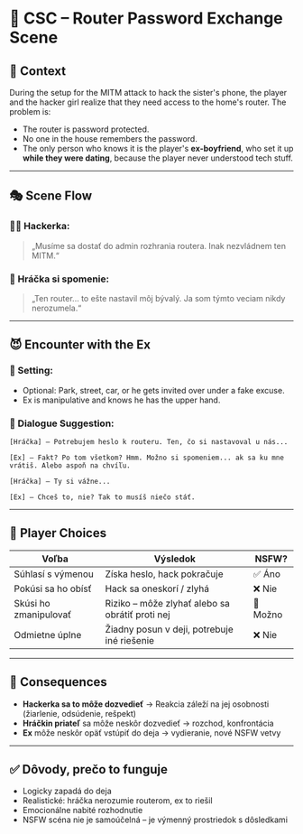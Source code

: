 
# 🔐 CSC – Router Password Exchange Scene

## 🧩 Context
During the setup for the MITM attack to hack the sister's phone, the player and the hacker girl realize that they need access to the home's router. The problem is:

- The router is password protected.
- No one in the house remembers the password.
- The only person who knows it is the player's **ex-boyfriend**, who set it up **while they were dating**, because the player never understood tech stuff.

---

## 🎭 Scene Flow

### 👩‍💻 Hackerka:
> „Musíme sa dostať do admin rozhrania routera. Inak nezvládnem ten MITM.“

### 🧠 Hráčka si spomenie:
> „Ten router... to ešte nastavil môj bývalý. Ja som týmto veciam nikdy nerozumela.“

---

## 😈 Encounter with the Ex

### 📍 Setting:
- Optional: Park, street, car, or he gets invited over under a fake excuse.
- Ex is manipulative and knows he has the upper hand.

### 💬 Dialogue Suggestion:
```plaintext
[Hráčka] – Potrebujem heslo k routeru. Ten, čo si nastavoval u nás...

[Ex] – Fakt? Po tom všetkom? Hmm. Možno si spomeniem... ak sa ku mne vrátiš. Alebo aspoň na chvíľu.

[Hráčka] – Ty si vážne...

[Ex] – Chceš to, nie? Tak to musíš niečo stáť.
```

---

## 🔁 Player Choices

| Voľba | Výsledok | NSFW? |
|-------|----------|-------|
| Súhlasí s výmenou | Získa heslo, hack pokračuje | ✅ Áno |
| Pokúsi sa ho obísť | Hack sa oneskorí / zlyhá | ❌ Nie |
| Skúsi ho zmanipulovať | Riziko – môže zlyhať alebo sa obrátiť proti nej | 🔄 Možno |
| Odmietne úplne | Žiadny posun v deji, potrebuje iné riešenie | ❌ Nie |

---

## 🎯 Consequences

- **Hackerka sa to môže dozvedieť** → Reakcia záleží na jej osobnosti (žiarlenie, odsúdenie, rešpekt)
- **Hráčkin priateľ** sa môže neskôr dozvedieť → rozchod, konfrontácia
- **Ex** môže neskôr opäť vstúpiť do deja → vydieranie, nové NSFW vetvy

---

## ✅ Dôvody, prečo to funguje

- Logicky zapadá do deja
- Realistické: hráčka nerozumie routerom, ex to riešil
- Emocionálne nabité rozhodnutie
- NSFW scéna nie je samoúčelná – je výmenný prostriedok s dôsledkami
